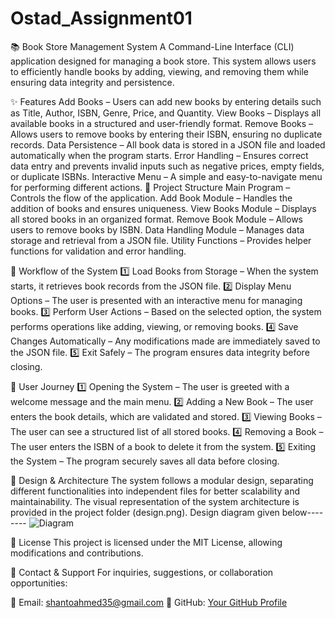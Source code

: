 # Ostad_Assignment01

📚 Book Store Management System
A Command-Line Interface (CLI) application designed for managing a book store. This system allows users to efficiently handle books by adding, viewing, and removing them while ensuring data integrity and persistence.

✨ Features
Add Books – Users can add new books by entering details such as Title, Author, ISBN, Genre, Price, and Quantity.
View Books – Displays all available books in a structured and user-friendly format.
Remove Books – Allows users to remove books by entering their ISBN, ensuring no duplicate records.
Data Persistence – All book data is stored in a JSON file and loaded automatically when the program starts.
Error Handling – Ensures correct data entry and prevents invalid inputs such as negative prices, empty fields, or duplicate ISBNs.
Interactive Menu – A simple and easy-to-navigate menu for performing different actions.
📂 Project Structure
Main Program – Controls the flow of the application.
Add Book Module – Handles the addition of books and ensures uniqueness.
View Books Module – Displays all stored books in an organized format.
Remove Book Module – Allows users to remove books by ISBN.
Data Handling Module – Manages data storage and retrieval from a JSON file.
Utility Functions – Provides helper functions for validation and error handling.


🔄 Workflow of the System
1️⃣ Load Books from Storage – When the system starts, it retrieves book records from the JSON file.
2️⃣ Display Menu Options – The user is presented with an interactive menu for managing books.
3️⃣ Perform User Actions – Based on the selected option, the system performs operations like adding, viewing, or removing books.
4️⃣ Save Changes Automatically – Any modifications made are immediately saved to the JSON file.
5️⃣ Exit Safely – The program ensures data integrity before closing.



📌 User Journey
1️⃣ Opening the System – The user is greeted with a welcome message and the main menu.
2️⃣ Adding a New Book – The user enters the book details, which are validated and stored.
3️⃣ Viewing Books – The user can see a structured list of all stored books.
4️⃣ Removing a Book – The user enters the ISBN of a book to delete it from the system.
5️⃣ Exiting the System – The program securely saves all data before closing.



🎨 Design & Architecture
The system follows a modular design, separating different functionalities into independent files for better scalability and maintainability.
The visual representation of the system architecture is provided in the project folder (design.png).
Design diagram given below--------
![Diagram](https://github.com/user-attachments/assets/35f95242-d145-4f50-a80a-07435162ddb6)



📜 License
This project is licensed under the MIT License, allowing modifications and contributions.

🔗 Contact & Support
For inquiries, suggestions, or collaboration opportunities:

📧 Email: shantoahmed35@gmail.com
🔗 GitHub: [Your GitHub Profile](https://github.com/ShantoAhmed35)

